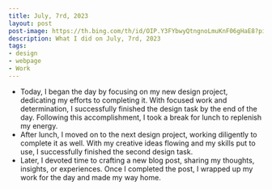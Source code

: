 ```yaml
---
title: July, 7rd, 2023
layout: post
post-image: https://th.bing.com/th/id/OIP.Y3FYbwyQtngnoLmuKnF06gHaE8?pid=ImgDet&rs=1
description: What I did on July, 7rd, 2023
tags:
- design
- webpage
- Work
---
```


- Today, I began the day by focusing on my new design project, dedicating my efforts to completing it. With focused work and determination, I successfully finished the design task by the end of the day. Following this accomplishment, I took a break for lunch to replenish my energy.
- After lunch, I moved on to the next design project, working diligently to complete it as well. With my creative ideas flowing and my skills put to use, I successfully finished the second design task.
- Later, I devoted time to crafting a new blog post, sharing my thoughts, insights, or experiences. Once I completed the post, I wrapped up my work for the day and made my way home.






